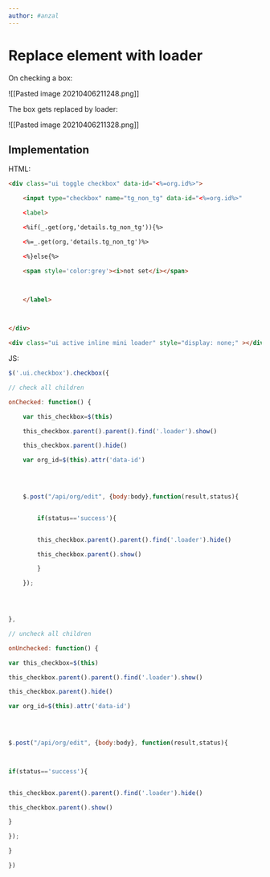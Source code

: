 ```yaml
---
author: #anzal 
---
```


# Replace element with loader
On checking a box:

![[Pasted image 20210406211248.png]]

The box gets replaced by loader:

![[Pasted image 20210406211328.png]]


## Implementation

HTML:

```html
<div class="ui toggle checkbox" data-id="<%=org.id%>">

	<input type="checkbox" name="tg_non_tg" data-id="<%=org.id%>" 

	<label>

	<%if(_.get(org,'details.tg_non_tg')){%>

	<%=_.get(org,'details.tg_non_tg')%>

	<%}else{%>

	<span style='color:grey'><i>not set</i></span>



	</label>

  

</div>

<div class="ui active inline mini loader" style="display: none;" ></div>
```

JS:
```javascript
$('.ui.checkbox').checkbox({

// check all children

onChecked: function() {

	var this_checkbox=$(this)

	this_checkbox.parent().parent().find('.loader').show()

	this_checkbox.parent().hide()

	var org_id=$(this).attr('data-id')

  
  

	$.post("/api/org/edit", {body:body},function(result,status){


		if(status=='success'){


		this_checkbox.parent().parent().find('.loader').hide()

		this_checkbox.parent().show()

		}

	});

  


},

// uncheck all children

onUnchecked: function() {

var this_checkbox=$(this)

this_checkbox.parent().parent().find('.loader').show()

this_checkbox.parent().hide()

var org_id=$(this).attr('data-id')

  
  

$.post("/api/org/edit", {body:body}, function(result,status){



if(status=='success'){


this_checkbox.parent().parent().find('.loader').hide()

this_checkbox.parent().show()

}

});

}

})

```